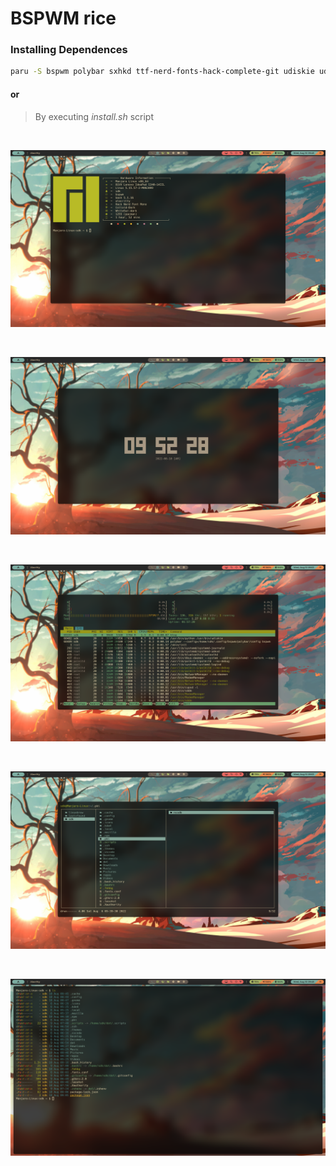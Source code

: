 # BSPWM rice

### Installing Dependences

```bash
paru -S bspwm polybar sxhkd ttf-nerd-fonts-hack-complete-git udiskie udisks2 alacritty dunst feh picom-ibhagwan-git xorg-xsetroot xorg-xbacklight xbanish pamixer neofetch tty-clock lf-bin htop exa
```

#### or

> By executing <i>install.sh</i> script

<br />

![BSPWM](screenshots/Screenshot_1.png "BSPWM")

<br />

![BSPWM](screenshots/Screenshot_2.png "BSPWM")

<br />

![BSPWM](screenshots/Screenshot_3.png "BSPWM")

<br />

![BSPWM](screenshots/Screenshot_4.png "BSPWM")

<br />

![BSPWM](screenshots/Screenshot.png "BSPWM")
